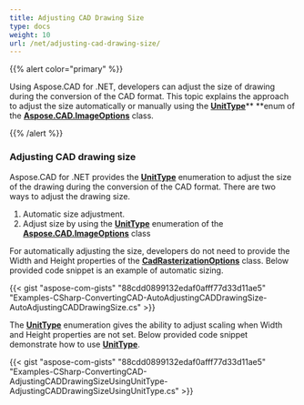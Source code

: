 ```yaml
---
title: Adjusting CAD Drawing Size
type: docs
weight: 10
url: /net/adjusting-cad-drawing-size/
---
```


{{% alert color="primary" %}} 

Using Aspose.CAD for .NET, developers can adjust the size of drawing during the conversion of the CAD format. This topic explains the approach to adjust the size automatically or manually using the [**UnitType**](https://apireference.aspose.com/net/cad/aspose.cad.imageoptions/unittype)** **enum of the [**Aspose.CAD.ImageOptions**](https://apireference.aspose.com/net/cad/aspose.cad.imageoptions/) class.

{{% /alert %}} 
### **Adjusting CAD drawing size**
Aspose.CAD for .NET provides the [**UnitType**](https://apireference.aspose.com/net/cad/aspose.cad.imageoptions/unittype) enumeration to adjust the size of the drawing during the conversion of the CAD format. There are two ways to adjust the drawing size.

1. Automatic size adjustment.
1. Adjust size by using the [**UnitType**](https://apireference.aspose.com/net/cad/aspose.cad.imageoptions/unittype) enumeration of the [**Aspose.CAD.ImageOptions**](https://apireference.aspose.com/net/cad/aspose.cad.imageoptions/) class

For automatically adjusting the size, developers do not need to provide the Width and Height properties of the [**CadRasterizationOptions**](https://apireference.aspose.com/net/cad/aspose.cad.imageoptions/cadrasterizationoptions/properties/index) class. Below provided code snippet is an example of automatic sizing.

{{< gist "aspose-com-gists" "88cdd0899132edaf0afff77d33d11ae5" "Examples-CSharp-ConvertingCAD-AutoAdjustingCADDrawingSize-AutoAdjustingCADDrawingSize.cs" >}}

The [**UnitType**](https://apireference.aspose.com/net/cad/aspose.cad.imageoptions/unittype) enumeration gives the ability to adjust scaling when Width and Height properties are not set. Below provided code snippet demonstrate how to use [**UnitType**](https://apireference.aspose.com/net/cad/aspose.cad.imageoptions/unittype).

{{< gist "aspose-com-gists" "88cdd0899132edaf0afff77d33d11ae5" "Examples-CSharp-ConvertingCAD-AdjustingCADDrawingSizeUsingUnitType-AdjustingCADDrawingSizeUsingUnitType.cs" >}}
